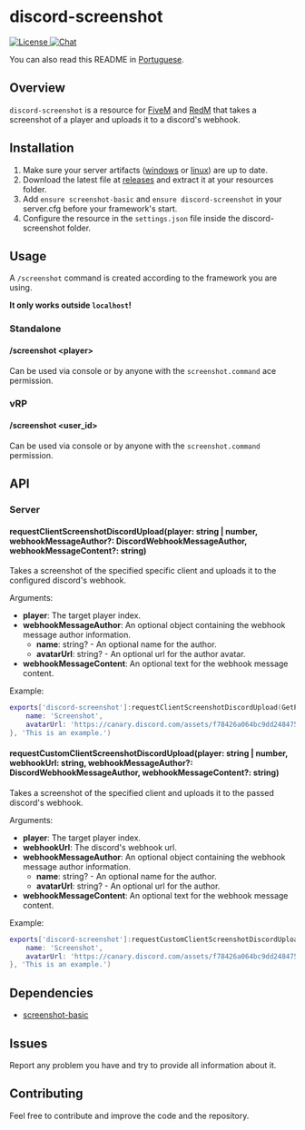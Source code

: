 # discord-screenshot

<p>
    <a href="https://github.com/GHMatti/ghmattimysql/blob/master/license.md">
        <img src="https://img.shields.io/badge/License-MIT-blue.svg" alt="License">
    </a>
    <a href="https://discord.gg/xvqfCgg">
        <img src="https://discordapp.com/api/guilds/753071308010684417/widget.png" alt="Chat">
    </a>
</p>

You can also read this README in [Portuguese](https://github.com/jaimeadf/discord-screenshot/blob/master/README.pt.md).

## Overview

`discord-screenshot` is a resource for [FiveM](https://fivem.net) and [RedM](https://redm.gg) that takes a screenshot of a player and uploads it to a discord's webhook.

## Installation

1. Make sure your server artifacts ([windows](https://runtime.fivem.net/artifacts/fivem/build_server_windows/master) or [linux](https://runtime.fivem.net/artifacts/fivem/build_proot_linux/master)) are up to date.
2. Download the latest file at [releases](https://github.com/jaimeadf/discord-screenshot/releases) and extract it at your resources folder.
3. Add `ensure screenshot-basic` and `ensure discord-screenshot` in your server.cfg before your framework's start.
4. Configure the resource in the `settings.json` file inside the discord-screenshot folder.

## Usage

A `/screenshot` command is created according to the framework you are using.

**It only works outside `localhost`!**

### Standalone

#### /screenshot &lt;player&gt;
Can be used via console or by anyone with the `screenshot.command` ace permission.

### vRP

#### /screenshot &lt;user_id&gt;
Can be used via console or by anyone with the `screenshot.command` permission.

## API

### Server

#### requestClientScreenshotDiscordUpload(player: string | number, webhookMessageAuthor?: DiscordWebhookMessageAuthor, webhookMessageContent?: string)
Takes a screenshot of the specified specific client and uploads it to the configured discord's webhook.

Arguments:
* **player**: The target player index.
* **webhookMessageAuthor**: An optional object containing the webhook message author information.
    * **name**: string? - An optional name for the author.
    * **avatarUrl**: string? - An optional url for the author avatar.
* **webhookMessageContent**: An optional text for the webhook message content.

Example:
```lua
exports['discord-screenshot']:requestClientScreenshotDiscordUpload(GetPlayers()[1], {
    name: 'Screenshot',
    avatarUrl: 'https://canary.discord.com/assets/f78426a064bc9dd24847519259bc42af.png'
}, 'This is an example.')
```

#### requestCustomClientScreenshotDiscordUpload(player: string | number, webhookUrl: string, webhookMessageAuthor?: DiscordWebhookMessageAuthor, webhookMessageContent?: string)
Takes a screenshot of the specified client and uploads it to the passed discord's webhook.

Arguments:
* **player**: The target player index.
* **webhookUrl**: The discord's webhook url.
* **webhookMessageAuthor**: An optional object containing the webhook message author information.
    * **name**: string? - An optional name for the author.
    * **avatarUrl**: string? - An optional url for the author.
* **webhookMessageContent**: An optional text for the webhook message content.

Example:
```lua
exports['discord-screenshot']:requestCustomClientScreenshotDiscordUpload(GetPlayers()[1], 'https://canary.discord.com/api/webhooks/412884227131886566/qFcXr19SozY5Bej5H74RdbRscsOjH4eVxgJO5Iwh5iawmkpRfjzijezlwdu15wNsCk4w', {
    name: 'Screenshot',
    avatarUrl: 'https://canary.discord.com/assets/f78426a064bc9dd24847519259bc42af.png'
}, 'This is an example.')
```

## Dependencies

* [screenshot-basic](https://github.com/citizenfx/screenshot-basic)

## Issues

Report any problem you have and try to provide all information about it.

## Contributing

Feel free to contribute and improve the code and the repository.
